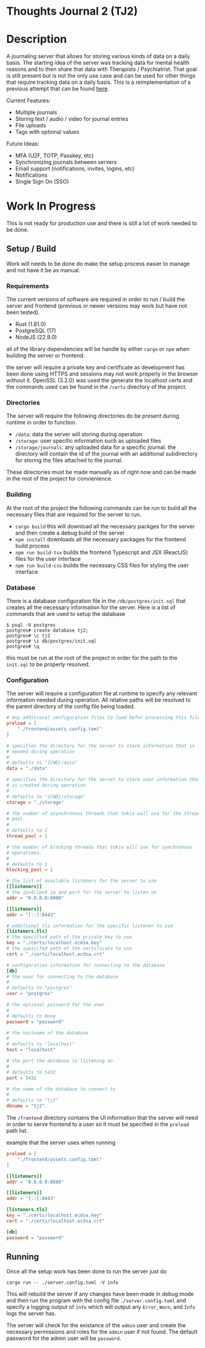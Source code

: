 # Thoughts Journal 2 (TJ2)

# Description

A journaling server that allows for storing various kinds of data on a daily
basis. The starting idea of the server was tracking data for mental health
reasons and to then share that data with Therapists / Psychiatrist. That goal is
still present but is not the only use case and can be used for other things that
require tracking data on a daily basis. This is a reimplementation of a previous
attempt that can be found [here](https://github.com/DAC098/thoughts_server).

Current Features:
 - Multiple journals
 - Storing text / audio / video for journal entries
 - File uploads
 - Tags with optional values

Future Ideas:
 - MFA (U2F, TOTP, Passkey, etc)
 - Synchronizing journals between servers
 - Email support (notifications, invites, logins, etc)
 - Notifications
 - Single Sign On (SSO)

# Work In Progress

This is not ready for production use and there is still a lot of work needed to
be done.

## Setup / Build

Work will needs to be done do make the setup process easier to manage and not
have it be as manual.

### Requirements

The current versions of software are required in order to run / build the server
and frontend (previous or newer versions may work but have not been tested).

 - Rust (1.81.0)
 - PostgreSQL (17)
 - NodeJS (22.9.0)

all of the library dependencies will be handle by either `cargo` or `npm` when
building the server or frontend.

the server will require a private key and certificate as development has been
done using HTTPS and sessions may not work properly in the browser without it.
OpenSSL (3.2.0) was used the generate the localhost certs and the commands used
can be found in the `/certs` directory of the project.

### Directories

The server will require the following directories do be present during runtime
in order to function.

 - `/data`: data the server will storing during operation
 - `/storage`: user specific information such as uploaded files
 - `/storage/journals`: any uploaded data for a specific journal. the directory
   will contain the id of the journal with an additional subdirectory for
   storing the files attached to the journal.

These directories must be made manually as of right now and can be made in the
root of the project for convienience.

### Building

At the root of the project the following commands can be run to build all the
necessary files that are required for the server to run.

 - `cargo build` this will download all the necessary packges for the server
   and then create a debug build of the server
 - `npm install` downloads all the necessary packages for the frontend build
   process
 - `npm run build-tsx` builds the frontend Typescript and JSX (ReactJS) files
   for the user interface
 - `npm run build-css` builds the necessary CSS files for styling the user
   interface

### Database

There is a database configuration file in the `/db/postgres/init.sql` that
creates all the necessary information for the server. Here is a list of commands
that are used to setup the database

```
$ psql -U postgres
postgres# create database tj2;
postgres# \c tj2
postgres# \i db/postgres/init.sql
postgres# \q
```

this must be run at the root of the project in order for the path to the
`init.sql` to be properly resolved.

### Configuration

The server will require a configuration file at runtime to specify any relevant
information needed during operation. All relative paths will be resolved to the
parent directory of the config file being loaded.

```toml
# any additional configuration files to load befor processing this file
preload = [
    "./frontend/assets.config.toml"
]

# specifies the directory for the server to store information that is
# needed during operation
#
# defaults to "{CWD}/data"
data = "./data"

# specifies the directory for the server to store user information that
# is created during operation
#
# defaults to "{CWD}/storage"
storage = "./storage"

# the number of asynchronous threads that tokio will use for the thread
# pool.
#
# defaults to 1
thread_pool = 1

# the number of blocking threads that tokio will use for synchronous
# operations.
#
# defaults to 1
blocking_pool = 1

# the list of available listeners for the server to use
[[listeners]]
# the ipv4/ipv6 ip and port for the server to listen on
addr = "0.0.0.0:8080"

[[listeners]]
addr = "[::]:8443"

# additional tls information for the specific listener to use
[listeners.tls]
# the specified path of the private key to use
key = "./certs/localhost.ecdsa.key"
# the speicifed path of the certificate to use
cert = "./certs/localhost.ecdsa.crt"

# configuration information for connecting to the database
[db]
# the user for connecting to the database
#
# defaults to "postgres"
user = "postgres"

# the optional password for the user
#
# defaults to None
password = "password"

# the hostname of the database
#
# defaults to "localhost"
host = "localhost"

# the port the database is listening on
#
# defaults to 5432
port = 5432

# the name of the database to connect to
#
# defaults to "tj2"
dbname = "tj2"
```

The `/frontend` directory contains the UI information that the server will need
in order to serve frontend to a user so it must be specified in the `preload`
path list.

example that the server uses when running

```toml
preload = [
    "./frontend/assets.config.toml"
]

[[listeners]]
addr = "0.0.0.0:8080"

[[listeners]]
addr = "[::]:8443"

[listeners.tls]
key = "./certs/localhost.ecdsa.key"
cert = "./certs/localhost.ecdsa.crt"

[db]
password = "password"
```

## Running

Once all the setup work has been done to run the server just do

`cargo run -- ./server.config.toml -V info`

This will rebuild the server if any changes have been made in debug mode and
then run the program with the config file `./server.config.toml` and specify a
logging output of `info` which will output any `Error`, `Warn`, and `Info` logs
the server has.

The server will check for the existance of the `admin` user and create the
necessary permissions and roles for the `admin` user if not found. The default
password for the admin user will be `password`.
